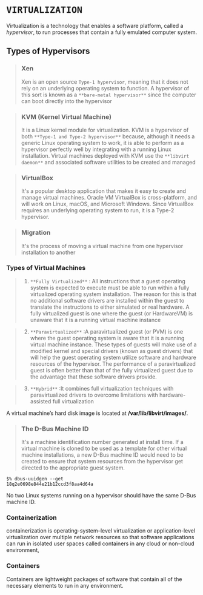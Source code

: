 # **`VIRTUALIZATION`**

Virtualization is a technology that enables a software platform, called a *hypervisor*, to run processes that contain a fully emulated computer system.

  ## Types of Hypervisors 
>### Xen
>Xen is an open source `Type-1 hypervisor`, meaning that it does not rely on an underlying operating system to function. A hypervisor of this sort is known as a `**bare-metal hypervisor**` since the computer can boot directly into the hypervisor

>### KVM (Kernel Virtual Machine)
>It is a Linux kernel module for virtualization. KVM is a hypervisor of both `**Type-1 and Type-2 hypervisor**`  because, although it needs a generic Linux operating system to work, it is able to perform as a hypervisor perfectly well by integrating with a running Linux installation. Virtual machines deployed with KVM use the `**libvirt daemon**` and associated software utilities to be created and managed

>### VirtualBox
>It's a popular desktop application that makes it easy to create and manage virtual machines.
>Oracle VM VirtualBox is cross-platform, and will work on Linux, macOS, and Microsoft Windows. Since VirtualBox requires an underlying operating system to run, it is a Type-2 hypervisor. 



>### Migration 
>
>It's the process of moving a virtual machine from one hypervisor installation to another

### Types of Virtual Machines
> 1. `**Fully Virtualized**` : All instructions that a guest operating system is expected to execute must be able to run within
a fully virtualized operating system installation. The reason for this is that no additional
software drivers are installed within the guest to translate the instructions to either simulated
or real hardware. A fully virtualized guest is one where the guest (or HardwareVM) is unaware
that it is a running virtual machine instance

 > 2. `**Paravirtualized**` :A paravirtualized guest (or PVM) is one where the guest operating system is aware that it is a
running virtual machine instance. These types of guests will make use of a modified kernel and
special drivers (known as guest drivers) that will help the guest operating system utilize
software and hardware resources of the hypervisor. The performance of a paravirtualized
guest is often better than that of the fully virtualized guest due to the advantage that these
software drivers provide.

 > 3. `**Hybrid**` :It combines full virtualization techniques with paravirtualized drivers to overcome limitations with hardware-assisted full virtualization

A virtual machine’s hard disk image is located at **/var/lib/libvirt/images/**.

 >### The D-Bus Machine ID
 >It's a machine identification number generated at install time. 
 >If a virtual machine is cloned to be used as a template for other virtual machine installations, a new D-Bus machine ID would need to be created to
 ensure that system resources from the hypervisor get directed to the appropriate guest system.

```
$% dbus-uuidgen --get
18q2e0698e844e21b12ccd3f8aa4d64a
```
No two Linux systems running on a hypervisor should have the same D-Bus machine ID.

### Containerization
containerization is operating-system–level virtualization or application-level virtualization 
over multiple network resources so that software applications can run in isolated user spaces 
called containers in any cloud or non-cloud environment,

### Containers
Containers are lightweight packages of software that contain all of the necessary elements to run in any environment.